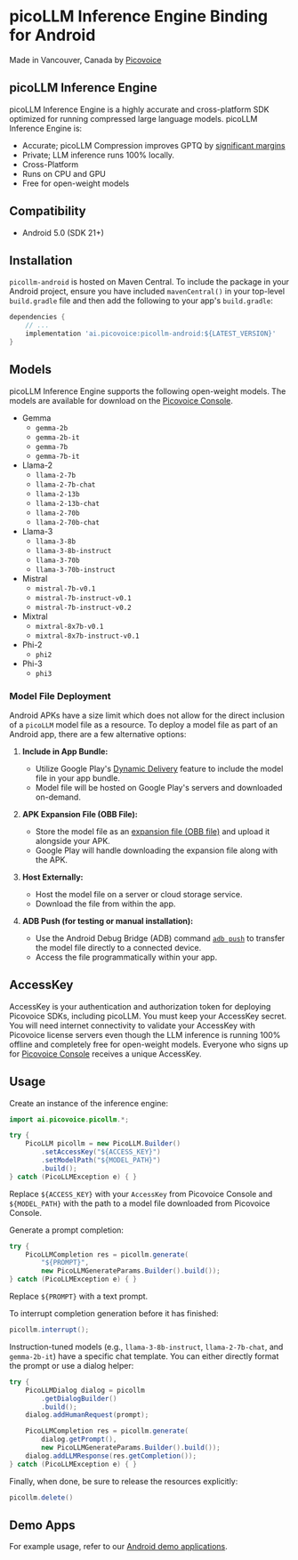 # picoLLM Inference Engine Binding for Android

Made in Vancouver, Canada by [Picovoice](https://picovoice.ai)

## picoLLM Inference Engine

picoLLM Inference Engine is a highly accurate and cross-platform SDK optimized for running compressed large language
models. picoLLM Inference Engine is:

- Accurate; picoLLM Compression improves GPTQ by [significant margins](https://picovoice.ai/blog/picollm-towards-optimal-llm-quantization/)
- Private; LLM inference runs 100% locally.
- Cross-Platform
- Runs on CPU and GPU
- Free for open-weight models

## Compatibility

- Android 5.0 (SDK 21+)

## Installation

`picollm-android` is hosted on Maven Central. To include the package in your Android project, ensure you have
included `mavenCentral()` in your top-level `build.gradle` file and then add the following to your
app's `build.gradle`:

```groovy
dependencies {
    // ...
    implementation 'ai.picovoice:picollm-android:${LATEST_VERSION}'
}
```

## Models

picoLLM Inference Engine supports the following open-weight models. The models are available for download on the [Picovoice Console](https://console.picovoice.ai/).

- Gemma
    - `gemma-2b`
    - `gemma-2b-it`
    - `gemma-7b`
    - `gemma-7b-it`
- Llama-2
    - `llama-2-7b`
    - `llama-2-7b-chat`
    - `llama-2-13b`
    - `llama-2-13b-chat`
    - `llama-2-70b`
    - `llama-2-70b-chat`
- Llama-3
    - `llama-3-8b`
    - `llama-3-8b-instruct`
    - `llama-3-70b`
    - `llama-3-70b-instruct`
- Mistral
    - `mistral-7b-v0.1`
    - `mistral-7b-instruct-v0.1`
    - `mistral-7b-instruct-v0.2`
- Mixtral
    - `mixtral-8x7b-v0.1`
    - `mixtral-8x7b-instruct-v0.1`
- Phi-2
  - `phi2`
- Phi-3
  - `phi3`

### Model File Deployment

Android APKs have a size limit which does not allow for the direct inclusion of a `picoLLM` model file as a resource. To deploy a model file as part of an Android app, there are a few alternative options:

1. **Include in App Bundle:**
   - Utilize Google Play's [Dynamic Delivery](https://developer.android.com/guide/playcore/dynamic-delivery) feature to include the model file in your app bundle.
   - Model file will be hosted on Google Play's servers and downloaded on-demand.

2. **APK Expansion File (OBB File):**
   - Store the model file as an [expansion file (OBB file)](https://developer.android.com/google/play/expansion-files) and upload it alongside your APK.
   - Google Play will handle downloading the expansion file along with the APK.

3. **Host Externally:**
   - Host the model file on a server or cloud storage service.
   - Download the file from within the app.

4. **ADB Push (for testing or manual installation):**
   - Use the Android Debug Bridge (ADB) command [`adb push`](https://developer.android.com/tools/adb#copyfiles) to transfer the model file directly to a connected device.
   - Access the file programmatically within your app.

## AccessKey

AccessKey is your authentication and authorization token for deploying Picovoice SDKs, including picoLLM.
You must keep your AccessKey secret. You will need internet connectivity to validate your AccessKey with
Picovoice license servers even though the LLM inference is running 100% offline and completely free for
open-weight models. Everyone who signs up for [Picovoice Console](https://console.picovoice.ai/) receives a unique AccessKey.

## Usage

Create an instance of the inference engine:

```java
import ai.picovoice.picollm.*;

try {
    PicoLLM picollm = new PicoLLM.Builder()
        .setAccessKey("${ACCESS_KEY}")
        .setModelPath("${MODEL_PATH}")
        .build();
} catch (PicoLLMException e) { }
```

Replace `${ACCESS_KEY}` with your `AccessKey` from Picovoice Console and `${MODEL_PATH}` with the path to a model file downloaded from Picovoice Console.

Generate a prompt completion:
```java
try {
    PicoLLMCompletion res = picollm.generate(
        "${PROMPT}",
        new PicoLLMGenerateParams.Builder().build());
} catch (PicoLLMException e) { }
```

Replace `${PROMPT}` with a text prompt.

To interrupt completion generation before it has finished:
```java
picollm.interrupt();
```

Instruction-tuned models (e.g., `llama-3-8b-instruct`, `llama-2-7b-chat`, and `gemma-2b-it`) have a specific chat
template. You can either directly format the prompt or use a dialog helper:

```java
try {
    PicoLLMDialog dialog = picollm
        .getDialogBuilder()
        .build();
    dialog.addHumanRequest(prompt);

    PicoLLMCompletion res = picollm.generate(
        dialog.getPrompt(),
        new PicoLLMGenerateParams.Builder().build());
    dialog.addLLMResponse(res.getCompletion());
} catch (PicoLLMException e) { }
```

Finally, when done, be sure to release the resources explicitly:

```java
picollm.delete()
```

## Demo Apps

For example usage, refer to our [Android demo applications](../../demo/android).
